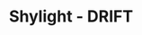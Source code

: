 ---
title: Shylight - DRIFT
layout: entry
presentation: side-by-side
object:
  - id: exrr-2023-92
order: 411
menu: false
---